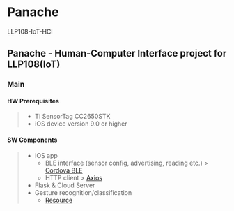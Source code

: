 # Panache
LLP108-IoT-HCI 


## Panache - Human-Computer Interface project for LLP108(IoT)

### Main
#### HW Prerequisites
> - TI SensorTag CC2650STK
> - iOS device version 9.0 or higher

#### SW Components
> - iOS app 
>   - BLE interface (sensor config, advertising, reading etc.) > [Cordova BLE](https://github.com/don/cordova-plugin-ble-central#write)
>   - HTTP client > [Axios](https://github.com/axios/axios)
> - Flask & Cloud Server
> - Gesture recognition/classification 
>   - [Resource](https://www.researchgate.net/publication/221601229_Gesture_Recognition_with_a_3-D_Accelerometer)


